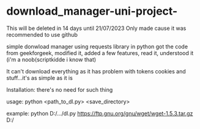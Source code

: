 # download_manager-uni-project-
This will be deleted in 14 days until 21/07/2023
Only made cause it was recommended to use github

simple donwload manager using requests library in python
got the code from geekforgeek, modified it, added a few features, read it, understood it (i'm a noob(scriptkidde i know that)

It can't download everything as it has problem with tokens cookies and stuff...it's as simple as it is

Installation: there's no need for such thing

usage: python <path_to_dl.py> <url> <save_directory>

example: python D:/.../dl.py https://ftp.gnu.org/gnu/wget/wget-1.5.3.tar.gz D:/
